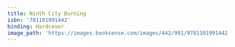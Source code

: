 ```yaml
---
title: Ninth City Burning
isbn: '781101991442'
binding: Hardcover
image_path: 'https://images.booksense.com/images/442/991/9781101991442.jpg'
---
```



